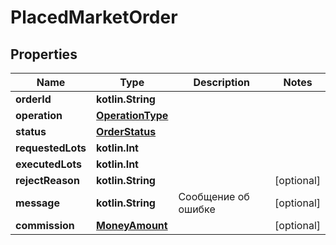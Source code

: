 
# PlacedMarketOrder

## Properties
Name | Type | Description | Notes
------------ | ------------- | ------------- | -------------
**orderId** | **kotlin.String** |  | 
**operation** | [**OperationType**](OperationType.md) |  | 
**status** | [**OrderStatus**](OrderStatus.md) |  | 
**requestedLots** | **kotlin.Int** |  | 
**executedLots** | **kotlin.Int** |  | 
**rejectReason** | **kotlin.String** |  |  [optional]
**message** | **kotlin.String** | Сообщение об ошибке |  [optional]
**commission** | [**MoneyAmount**](MoneyAmount.md) |  |  [optional]



